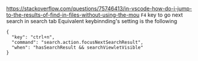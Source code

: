 https://stackoverflow.com/questions/75746413/in-vscode-how-do-i-jump-to-the-results-of-find-in-files-without-using-the-mou
`F4` key to go next search in search tab
Equivalent keybinnding's setting is the following
```
{
  "key": "ctrl+n",
  "command": "search.action.focusNextSearchResult",
  "when": "hasSearchResult && searchViewletVisible"
}
```

